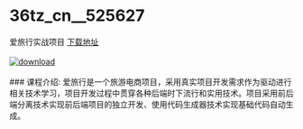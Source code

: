 # 36tz_cn__525627
爱旅行实战项目
[下载地址](http://www.36tz.cn/article/525627 "下载地址")
<br/></br>[![download](http://36tz.cn/muke_img/2019_07_2-22-300x165.png "下载地址")](http://www.36tz.cn/article/525627 "下载地址")
<br/></br>### 课程介绍:
爱旅行是一个旅游电商项目，采用真实项目开发需求作为驱动进行相关技术学习，项目开发过程中贯穿各种后端时下流行和实用技术。项目采用前后端分离技术实现前后端项目的独立开发、使用代码生成器技术实现基础代码自动生成。


